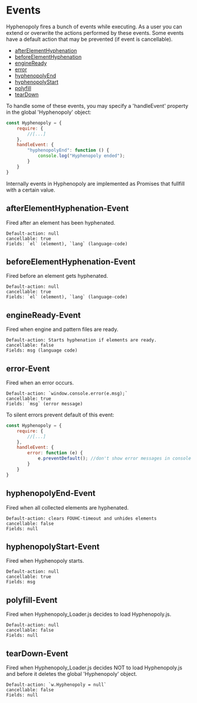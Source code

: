 # Events
Hyphenopoly fires a bunch of events while executing. As a user you can extend or overwrite the actions performed by these events.
Some events have a default action that may be prevented (if event is cancellable).

*   [afterElementHyphenation](#afterelementhyphenation-event)
*   [beforeElementHyphenation](#beforeelementhyphenation-event)
*   [engineReady](#engineready-event)
*   [error](#error-event)
*   [hyphenopolyEnd](#hyphenopolyend-event)
*   [hyphenopolyStart](#hyphenopolystart-event)
*   [polyfill](#polyfill-event)
*   [tearDown](#teardown-event)

To handle some of these events, you may specify a 'handleEvent' property in the global 'Hyphenopoly' object:

````javascript
const Hyphenopoly = {
    require: {
        //[...]
    },
    handleEvent: {
        "hyphenopolyEnd": function () {
            console.log("Hyphenopoly ended");
        }
    }
}
````

Internally events in Hyphenopoly are implemented as Promises that fullfill with a certain value.

## afterElementHyphenation-Event
Fired after an element has been hyphenated.

````
Default-action: null
cancellable: true
Fields: `el` (element), `lang` (language-code)
````

## beforeElementHyphenation-Event
Fired before an element gets hyphenated.

````
Default-action: null
cancellable: true
Fields: `el` (element), `lang` (language-code)
````

## engineReady-Event
Fired when engine and pattern files are ready.

````
Default-action: Starts hyphenation if elements are ready.
cancellable: false
Fields: msg (language code)
````

## error-Event
Fired when an error occurs.

````
Default-action: `window.console.error(e.msg);`
cancellable: true
Fields: `msg` (error message)
````

To silent errors prevent default of this event:

````javascript
const Hyphenopoly = {
    require: {
        //[...]
    },
    handleEvent: {
        error: function (e) {
            e.preventDefault(); //don't show error messages in console
        }
    }
}
````
## hyphenopolyEnd-Event
Fired when all collected elements are hyphenated.

````
Default-action: clears FOUHC-timeout and unhides elements
cancellable: false
Fields: null
````

## hyphenopolyStart-Event
Fired when Hyphenopoly starts.

````
Default-action: null
cancellable: true
Fields: msg
````

## polyfill-Event
Fired when Hyphenopoly_Loader.js decides to load Hyphenopoly.js.

````
Default-action: null
cancellable: false
Fields: null
````

## tearDown-Event
Fired when Hyphenopoly_Loader.js decides NOT to load Hyphenopoly.js and before it deletes the global 'Hyphenopoly' object.

````
Default-action: `w.Hyphenopoly = null`
cancellable: false
Fields: null
````